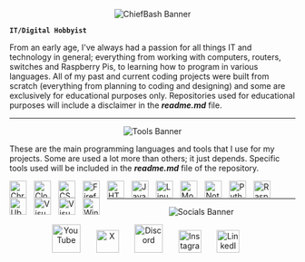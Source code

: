 <!-- Bio Section -->

<p align="center">
  <img src="https://i.imgur.com/pPWpsLK.png" alt="ChiefBash Banner">
</p>

**`IT/Digital Hobbyist`**

<p>
  From an early age, I've always had a passion for all things IT and technology in general; everything from working with computers, routers, switches and Raspberry Pis, to learning how to program in various languages. All of my past and current coding projects were built from scratch (everything from planning to coding and designing) and some are exclusively for educational purposes only. Repositories used for educational purposes will include a disclaimer in the <b><i>readme.md</i></b> file.
</p>

---

<!-- Tools Section -->

<p align="center">
  <img src="https://i.imgur.com/8SLfTn9.png" alt="Tools Banner">
</p>

<p>
  These are the main programming languages and tools that I use for my projects. Some are used a lot more than others; it just depends. Specific tools used will be included in the <b><i>readme.md</i></b> file of the repository.
</p>

<img align="left" alt="Chrome" title="Chrome" width="30px" style="padding-right:10px;" src="https://cdn.jsdelivr.net/gh/devicons/devicon@latest/icons/chrome/chrome-original.svg"/>
<img align="left" alt="Cloudflare" title="Cloudflare" width="30px" style="padding-right:10px;" src="https://cdn.jsdelivr.net/gh/devicons/devicon@latest/icons/cloudflare/cloudflare-original.svg"/>
<img align="left" alt="CSS3" title="CSS3" width="30px" style="padding-right:10px;" src="https://cdn.jsdelivr.net/gh/devicons/devicon@latest/icons/css3/css3-original.svg"/>
<img align="left" alt="Firefox" title="Firefox" width="30px" style="padding-right:10px;" src="https://cdn.jsdelivr.net/gh/devicons/devicon@latest/icons/firefox/firefox-original.svg"/>
<img align="left" alt="HTML5" title="HTML5" width="30px" style="padding-right:10px;" src="https://cdn.jsdelivr.net/gh/devicons/devicon@latest/icons/html5/html5-original.svg"/>
<img align="left" alt="JavaScript" title="JavaScript" width="30px" style="padding-right:10px;" src="https://cdn.jsdelivr.net/gh/devicons/devicon@latest/icons/javascript/javascript-original.svg"/>
<img align="left" alt="Linux" title="Linux" width="30px" style="padding-right:10px;" src="https://cdn.jsdelivr.net/gh/devicons/devicon@latest/icons/linux/linux-original.svg"/>
<img align="left" alt="MongoDB" title="MongoDB" width="30px" style="padding-right:10px;" src="https://cdn.jsdelivr.net/gh/devicons/devicon@latest/icons/mongodb/mongodb-original.svg"/>
<img align="left" alt="Notion" title="Notion" width="30px" style="padding-right:10px;" src="https://cdn.jsdelivr.net/gh/devicons/devicon@latest/icons/notion/notion-original.svg"/>
<img align="left" alt="Python" title="Python" width="30px" style="padding-right:10px;" src="https://cdn.jsdelivr.net/gh/devicons/devicon@latest/icons/python/python-original.svg"/>
<img align="left" alt="Raspberry Pi" title="Raspberry Pi" width="30px" style="padding-right:10px;" src="https://cdn.jsdelivr.net/gh/devicons/devicon@latest/icons/raspberrypi/raspberrypi-original.svg"/>
<img align="left" alt="Ubuntu" title="Ubuntu" width="30px" style="padding-right:10px;" src="https://cdn.jsdelivr.net/gh/devicons/devicon@latest/icons/ubuntu/ubuntu-original.svg"/>
<img align="left" alt="Visual Studio" title="Visual Studio" width="30px" style="padding-right:10px;" src="https://cdn.jsdelivr.net/gh/devicons/devicon@latest/icons/visualstudio/visualstudio-original.svg"/>
<img align="left" alt="Visual Studio Code" title="Visual Studio Code" width="30px" style="padding-right:10px;" src="https://cdn.jsdelivr.net/gh/devicons/devicon@latest/icons/vscode/vscode-original.svg"/>
<img align="left" alt="Windows" title="Windows" width="30px" style="padding-right:10px;" src="https://cdn.jsdelivr.net/gh/devicons/devicon@latest/icons/windows8/windows8-original.svg"/>
<br />

---

<!-- Socials Section -->

<p align="center">
  <img src="https://i.imgur.com/0aMExd0.png" alt="Socials Banner">
</p>

<p align="center">
  <a href="https://youtube.com/chiefbash"><img width="50px" alt="YouTube" title="YouTube" src="https://i.imgur.com/BleWj9z.png"></a>
  &#8287;&#8287;&#8287;&#8287;&#8287;
  <a href="https://x.com/chiefbash_"><img width="40px" alt="X" title="X" src="https://i.imgur.com/TX7Th37.png"></a>
  &#8287;&#8287;&#8287;&#8287;&#8287;
  <a href="https://discord.com/users/327526567075119104"><img width="50px" alt="Discord" title="Discord" src="https://i.imgur.com/zy7xKKj.png"></a>
  &#8287;&#8287;&#8287;&#8287;&#8287;
  <a href="https://instagram.com/chiefbash"><img width="40px" alt="Instagram" title="Instagram" src="https://i.imgur.com/0FLtYqL.png"></a>
  &#8287;&#8287;&#8287;&#8287;&#8287;
  <a href="https://linkedin.com/in/chiefbash"><img width="40px" alt="LinkedIn" title="LinkedIn" src="https://i.imgur.com/FS0c9lu.png"></a>
  &#8287;&#8287;&#8287;&#8287;&#8287;
</p>
